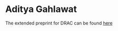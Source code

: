 # Aditya Gahlawat 

The extended preprint for DRAC can be found [here](https://adityagahlawat.github.io/DRACPrePrint/ManuscriptGlobalCite.pdf)
